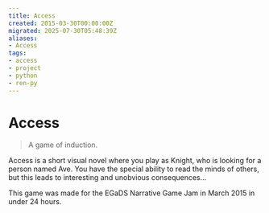 ```yaml
---
title: Access
created: 2015-03-30T00:00:00Z
migrated: 2025-07-30T05:48:39Z
aliases:
- Access
tags:
- access
- project
- python
- ren-py
---
```


# Access

> A game of induction.

Access is a short visual novel where you play as Knight, who is looking for a person named Ave. You have the special ability to read the minds of others, but this leads to interesting and unobvious consequences...

This game was made for the EGaDS Narrative Game Jam in March 2015 in under 24 hours.

